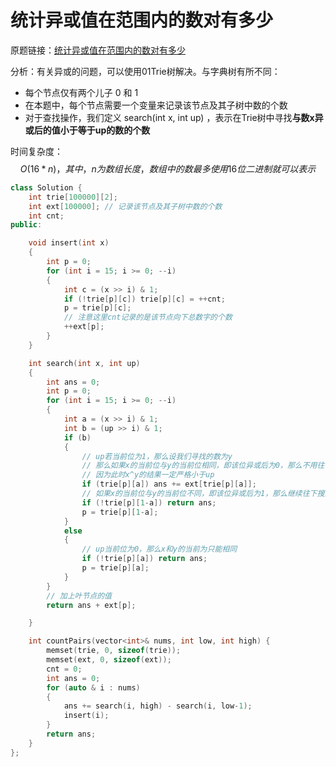 # 统计异或值在范围内的数对有多少

原题链接：[统计异或值在范围内的数对有多少](https://leetcode-cn.com/problems/count-pairs-with-xor-in-a-range/)

分析：有关异或的问题，可以使用01Trie树解决。与字典树有所不同：

- 每个节点仅有两个儿子 0 和 1
- 在本题中，每个节点需要一个变量来记录该节点及其子树中数的个数
- 对于查找操作，我们定义 search(int x, int up) ，表示在Trie树中寻找**与数x异或后的值小于等于up的数的个数**

时间复杂度：
$$
O(16*n)，其中，n为数组长度，数组中的数最多使用16位二进制就可以表示
$$

```cpp
class Solution {
    int trie[100000][2];
    int ext[100000]; // 记录该节点及其子树中数的个数
    int cnt;
public:

    void insert(int x)
    {
        int p = 0;
        for (int i = 15; i >= 0; --i)
        {
            int c = (x >> i) & 1;
            if (!trie[p][c]) trie[p][c] = ++cnt;
            p = trie[p][c];
            // 注意这里cnt记录的是该节点向下总数字的个数
            ++ext[p];
        }
    }

    int search(int x, int up)
    {
        int ans = 0;
        int p = 0;
        for (int i = 15; i >= 0; --i)
        {
            int a = (x >> i) & 1;
            int b = (up >> i) & 1;
            if (b)
            {
                // up若当前位为1，那么设我们寻找的数为y
                // 那么如果x的当前位与y的当前位相同，即该位异或后为0，那么不用往下搜索了，直接更新答案
                // 因为此时x^y的结果一定严格小于up
                if (trie[p][a]) ans += ext[trie[p][a]];
                // 如果x的当前位与y的当前位不同，即该位异或后为1，那么继续往下搜素
                if (!trie[p][1-a]) return ans;
                p = trie[p][1-a];
            }
            else
            {
                // up当前位为0，那么x和y的当前为只能相同
                if (!trie[p][a]) return ans;
                p = trie[p][a];
            }
        }
        // 加上叶节点的值
        return ans + ext[p];

    }

    int countPairs(vector<int>& nums, int low, int high) {
        memset(trie, 0, sizeof(trie));
        memset(ext, 0, sizeof(ext));
        cnt = 0;
        int ans = 0;
        for (auto & i : nums) 
        {
            ans += search(i, high) - search(i, low-1);
            insert(i);
        }
        return ans;
    }
};
```

